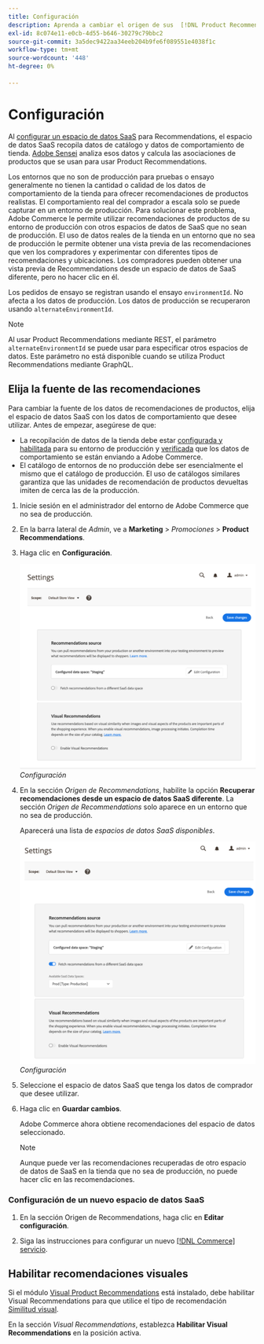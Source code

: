 ```yaml
---
title: Configuración
description: Aprenda a cambiar el origen de sus  [!DNL Product Recommendations] datos y a habilitar las recomendaciones visuales.
exl-id: 8c074e11-e0cb-4d55-b646-30279c79bbc2
source-git-commit: 3a5dec9422aa34eeb204b9fe6f089551e4038f1c
workflow-type: tm+mt
source-wordcount: '448'
ht-degree: 0%

---
```


# Configuración

Al [configurar un espacio de datos SaaS](../landing/saas.md#saas-configuration) para Recommendations, el espacio de datos SaaS recopila datos de catálogo y datos de comportamiento de tienda. [Adobe Sensei](https://www.adobe.com/sensei.html) analiza esos datos y calcula las asociaciones de productos que se usan para usar Product Recommendations.

Los entornos que no son de producción para pruebas o ensayo generalmente no tienen la cantidad o calidad de los datos de comportamiento de la tienda para ofrecer recomendaciones de productos realistas. El comportamiento real del comprador a escala solo se puede capturar en un entorno de producción. Para solucionar este problema, Adobe Commerce le permite utilizar recomendaciones de productos de su entorno de producción con otros espacios de datos de SaaS que no sean de producción. El uso de datos reales de la tienda en un entorno que no sea de producción le permite obtener una vista previa de las recomendaciones que ven los compradores y experimentar con diferentes tipos de recomendaciones y ubicaciones. Los compradores pueden obtener una vista previa de Recommendations desde un espacio de datos de SaaS diferente, pero no hacer clic en él.

Los pedidos de ensayo se registran usando el ensayo `environmentId`. No afecta a los datos de producción. Los datos de producción se recuperaron usando `alternateEnvironmentId`.

>[!NOTE]
>
>Al usar Product Recommendations mediante REST, el parámetro `alternateEnvironmentId` se puede usar para especificar otros espacios de datos. Este parámetro no está disponible cuando se utiliza Product Recommendations mediante GraphQL.

## Elija la fuente de las recomendaciones

Para cambiar la fuente de los datos de recomendaciones de productos, elija el espacio de datos SaaS con los datos de comportamiento que desee utilizar. Antes de empezar, asegúrese de que:

- La recopilación de datos de la tienda debe estar [configurada y habilitada](install-configure.md) para su entorno de producción y [verificada](verify.md) que los datos de comportamiento se están enviando a Adobe Commerce.
- El catálogo de entornos de no producción debe ser esencialmente el mismo que el catálogo de producción. El uso de catálogos similares garantiza que las unidades de recomendación de productos devueltas imiten de cerca las de la producción.

1. Inicie sesión en el administrador del entorno de Adobe Commerce que no sea de producción.

1. En la barra lateral de _Admin_, ve a **Marketing** > _Promociones_ > **Product Recommendations**.

1. Haga clic en **Configuración**.

   ![configuración de recomendaciones de productos](assets/settings.png)
   _Configuración_

1. En la sección _Origen de Recommendations_, habilite la opción **Recuperar recomendaciones desde un espacio de datos SaaS diferente**. La sección _Origen de Recommendations_ solo aparece en un entorno que no sea de producción.

   Aparecerá una lista de _espacios de datos SaaS disponibles_.

   ![configuración de recomendaciones de productos](assets/settings-select-saas.png)
   _Configuración_

1. Seleccione el espacio de datos SaaS que tenga los datos de comprador que desee utilizar.

1. Haga clic en **Guardar cambios**.

   Adobe Commerce ahora obtiene recomendaciones del espacio de datos seleccionado.

   >[!NOTE]
   >
   > Aunque puede ver las recomendaciones recuperadas de otro espacio de datos de SaaS en la tienda que no sea de producción, no puede hacer clic en las recomendaciones.

### Configuración de un nuevo espacio de datos SaaS

1. En la sección Origen de Recommendations, haga clic en **Editar configuración**.

1. Siga las instrucciones para configurar un nuevo [[!DNL Commerce] servicio](/help/landing/saas.md).

## Habilitar recomendaciones visuales

Si el módulo [Visual Product Recommendations](install-configure.md) está instalado, debe habilitar Visual Recommendations para que utilice el tipo de recomendación [Similitud visual](type.md#visualsim).

En la sección _Visual Recommendations_, establezca **Habilitar Visual Recommendations** en la posición activa.
